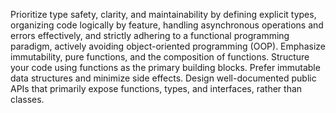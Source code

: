 Prioritize type safety, clarity, and maintainability by defining explicit types, organizing code logically by feature, handling asynchronous operations and errors effectively, and strictly adhering to a functional programming paradigm, actively avoiding object-oriented programming (OOP). Emphasize immutability, pure functions, and the composition of functions. Structure your code using functions as the primary building blocks. Prefer immutable data structures and minimize side effects. Design well-documented public APIs that primarily expose functions, types, and interfaces, rather than classes.

